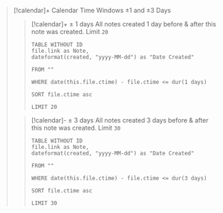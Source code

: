
> [!calendar]+ Calendar Time Windows ±1 and ±3 Days
> 
> >[!calendar]+ ± 1 days
> > All notes created 1 day before & after this note was created. Limit `20`
> > 
> > ```dataview
> > TABLE WITHOUT ID
> > file.link as Note,
> > dateformat(created, "yyyy-MM-dd") as "Date Created"
> > 
> > FROM ""
> > 
> > WHERE date(this.file.ctime) - file.ctime <= dur(1 days)
> > 
> > SORT file.ctime asc
> > 
> > LIMIT 20
> > ```
> 
> >[!calendar]- ± 3 days
> > All notes created 3 days before & after this note was created. Limit `30`
> > 
> > ```dataview
> > TABLE WITHOUT ID
> > file.link as Note,
> > dateformat(created, "yyyy-MM-dd") as "Date Created"
> > 
> > FROM ""
> > 
> > WHERE date(this.file.ctime) - file.ctime <= dur(3 days)
> > 
> > SORT file.ctime asc
> > 
> > LIMIT 30
> > ```

